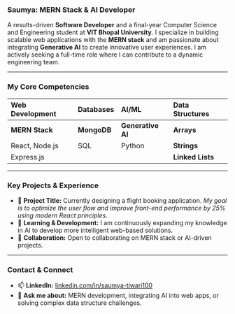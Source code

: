 ### Saumya: MERN Stack & AI Developer

A results-driven **Software Developer** and a final-year Computer Science and Engineering student at **VIT Bhopal University**. I specialize in building scalable web applications with the **MERN stack** and am passionate about integrating **Generative AI** to create innovative user experiences. I am actively seeking a full-time role where I can contribute to a dynamic engineering team.

---

### My Core Competencies

| Web Development | Databases | AI/ML | Data Structures |
| :--- | :--- | :--- | :--- |
| **MERN Stack** | **MongoDB** | **Generative AI** | **Arrays** |
| React, Node.js | SQL | Python | **Strings** |
| Express.js | | | **Linked Lists** |

---

### Key Projects & Experience

- 🔭 **Project Title:** Currently designing a flight booking application. *My goal is to optimize the user flow and improve front-end performance by 25% using modern React principles.*
- 🌱 **Learning & Development:** I am continuously expanding my knowledge in AI to develop more intelligent web-based solutions.
- 👯 **Collaboration:** Open to collaborating on MERN stack or AI-driven projects.

---

### Contact & Connect

- 📫 **LinkedIn:** [linkedin.com/in/saumya-tiwari100](https://www.linkedin.com/in/saumya-tiwari100)
- 💬 **Ask me about:** MERN development, integrating AI into web apps, or solving complex data structure challenges.
